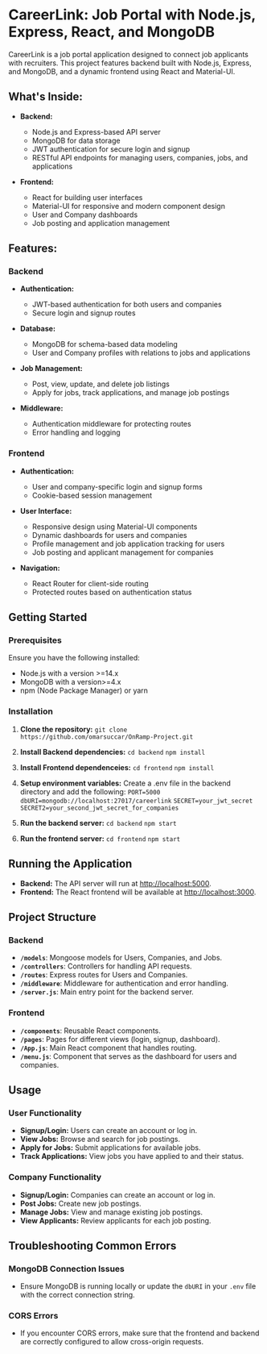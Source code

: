 # CareerLink: Job Portal with Node.js, Express, React, and MongoDB

CareerLink is a job portal application designed to connect job applicants with recruiters. This project features backend built with Node.js, Express, and MongoDB, and a dynamic frontend using React and Material-UI.

## What's Inside:

- **Backend:**
  - Node.js and Express-based API server
  - MongoDB for data storage
  - JWT authentication for secure login and signup
  - RESTful API endpoints for managing users, companies, jobs, and applications

- **Frontend:**
  - React for building user interfaces
  - Material-UI for responsive and modern component design
  - User and Company dashboards
  - Job posting and application management

## Features:

### Backend
- **Authentication:**
  - JWT-based authentication for both users and companies
  - Secure login and signup routes

- **Database:**
  - MongoDB for schema-based data modeling
  - User and Company profiles with relations to jobs and applications

- **Job Management:**
  - Post, view, update, and delete job listings
  - Apply for jobs, track applications, and manage job postings

- **Middleware:**
  - Authentication middleware for protecting routes
  - Error handling and logging

### Frontend
- **Authentication:**
  - User and company-specific login and signup forms
  - Cookie-based session management

- **User Interface:**
  - Responsive design using Material-UI components
  - Dynamic dashboards for users and companies
  - Profile management and job application tracking for users
  - Job posting and applicant management for companies

- **Navigation:**
  - React Router for client-side routing
  - Protected routes based on authentication status

## Getting Started

### Prerequisites
Ensure you have the following installed:

- Node.js with a version >=14.x
- MongoDB with a version>=4.x
- npm (Node Package Manager) or yarn

### Installation

1. **Clone the repository:**
```git clone https://github.com/omarsuccar/OnRamp-Project.git```

2. **Install Backend dependencies:**
```cd backend```
```npm install```

4. **Install Frontend dependenceies:**
```cd frontend```
```npm install```

5. **Setup environment variables:**
Create a .env file in the backend directory and add the following:
```PORT=5000```
```dbURI=mongodb://localhost:27017/careerlink```
```SECRET=your_jwt_secret```
```SECRET2=your_second_jwt_secret_for_companies```

6. **Run the backend server:**
```cd backend```
```npm start```

7. **Run the frontend server:**
```cd frontend```
```npm start```

## Running the Application

- **Backend:** The API server will run at [http://localhost:5000](http://localhost:5000).
- **Frontend:** The React frontend will be available at [http://localhost:3000](http://localhost:3000).

## Project Structure

### Backend

- **`/models`**: Mongoose models for Users, Companies, and Jobs.
- **`/controllers`**: Controllers for handling API requests.
- **`/routes`**: Express routes for Users and Companies.
- **`/middleware`**: Middleware for authentication and error handling.
- **`/server.js`**: Main entry point for the backend server.

### Frontend

- **`/components`**: Reusable React components.
- **`/pages`**: Pages for different views (login, signup, dashboard).
- **`/App.js`**: Main React component that handles routing.
- **`/menu.js`**: Component that serves as the dashboard for users and companies.

## Usage

### User Functionality

- **Signup/Login:** Users can create an account or log in.
- **View Jobs:** Browse and search for job postings.
- **Apply for Jobs:** Submit applications for available jobs.
- **Track Applications:** View jobs you have applied to and their status.

### Company Functionality

- **Signup/Login:** Companies can create an account or log in.
- **Post Jobs:** Create new job postings.
- **Manage Jobs:** View and manage existing job postings.
- **View Applicants:** Review applicants for each job posting.

## Troubleshooting Common Errors

### MongoDB Connection Issues

- Ensure MongoDB is running locally or update the `dbURI` in your `.env` file with the correct connection string.

### CORS Errors

- If you encounter CORS errors, make sure that the frontend and backend are correctly configured to allow cross-origin requests.



